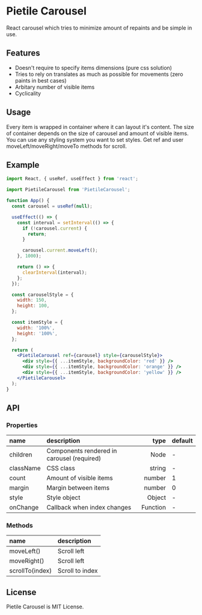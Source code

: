 # Pietile Carousel

React carousel which tries to minimize amount of repaints and be simple in use.

## Features

- Doesn't require to specify items dimensions (pure css solution)
- Tries to rely on translates as much as possible for movements (zero paints in best cases)
- Arbitary number of visible items
- Сyclicality

## Usage

Every item is wrapped in container where it can layout it's content. The size of container depends on the size of carousel and amount of visible items. You can use any styling system you want to set styles. Get ref and user moveLeft/moveRight/moveTo methods for scroll.

## Example

```jsx
import React, { useRef, useEffect } from 'react';

import PietileCarousel from 'PietileCarousel';

function App() {
  const carousel = useRef(null);

  useEffect(() => {
    const interval = setInterval(() => {
      if (!carousel.current) {
        return;
      }

      carousel.current.moveLeft();
    }, 1000);

    return () => {
      clearInterval(interval);
    };
  });

  const carouselStyle = {
    width: 150,
    height: 100,
  };

  const itemStyle = {
    width: '100%',
    height: '100%',
  };

  return (
    <PietileCarousel ref={carousel} style={carouselStyle}>
      <div style={{ ...itemStyle, backgroundColor: 'red' }} />
      <div style={{ ...itemStyle, backgroundColor: 'orange' }} />
      <div style={{ ...itemStyle, backgroundColor: 'yellow' }} />
    </PietileCarousel>
  );
}
```

## API

### Properties

| name      | description                                |     type | default |
| :-------- | :----------------------------------------- | -------: | :------ |
| children  | Components rendered in carousel (required) |     Node | -       |
| className | CSS class                                  |   string | -       |
| count     | Amount of visible items                    |   number | 1       |
| margin    | Margin between items                       |   number | 0       |
| style     | Style object                               |   Object | -       |
| onChange  | Callback when index changes                | Function | -       |

### Methods

| name            | description     |
| :-------------- | :-------------- |
| moveLeft()      | Scroll left     |
| moveRight()     | Scroll left     |
| scrollTo(index) | Scroll to index |

## License

Pietile Carousel is MIT License.
